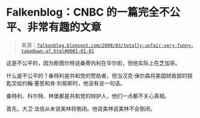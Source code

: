 <!--yml

分类：未分类

日期：2024 年 05 月 12 日 22:19:06

-->

# Falkenblog：CNBC 的一篇完全不公平、非常有趣的文章

> 来源：[`falkenblog.blogspot.com/2009/03/totally-unfair-very-funny-takedown-of.html#0001-01-01`](http://falkenblog.blogspot.com/2009/03/totally-unfair-very-funny-takedown-of.html#0001-01-01)

这是不公平的，因为斯图尔特说桑蒂内利在华尔街，但他实际上在芝加哥。

什么是不公平的？桑特利是共和党的赞助者，但当汉克·保尔森将美国财政部的钥匙交给约翰·塞恩和肯·刘易斯时，他没有说一句话。

桑特利、科尔特、林堡都是共和党的辩护人，他们一点都不关心真相。

首先，大卫·法伯从未说美林将倒闭。他说美林说美林不会倒闭。
